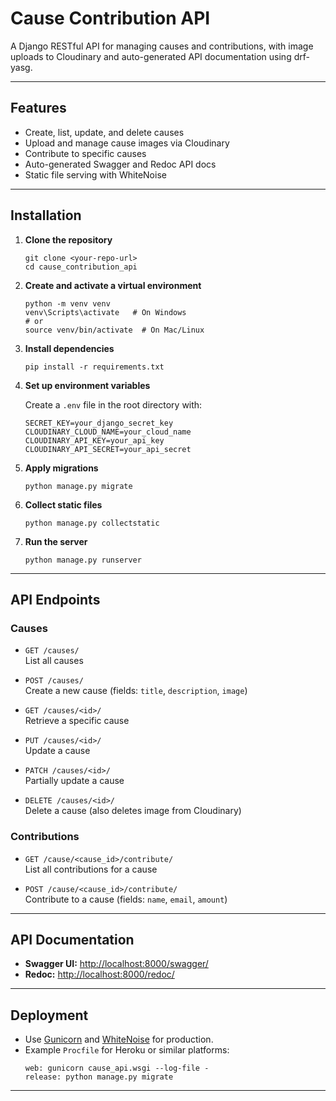# Cause Contribution API

A Django RESTful API for managing causes and contributions, with image uploads to Cloudinary and auto-generated API documentation using drf-yasg.

---

## Features

- Create, list, update, and delete causes
- Upload and manage cause images via Cloudinary
- Contribute to specific causes
- Auto-generated Swagger and Redoc API docs
- Static file serving with WhiteNoise

---

## Installation

1. **Clone the repository**
   ```
   git clone <your-repo-url>
   cd cause_contribution_api
   ```

2. **Create and activate a virtual environment**
   ```
   python -m venv venv
   venv\Scripts\activate   # On Windows
   # or
   source venv/bin/activate  # On Mac/Linux
   ```

3. **Install dependencies**
   ```
   pip install -r requirements.txt
   ```

4. **Set up environment variables**

   Create a `.env` file in the root directory with:
   ```
   SECRET_KEY=your_django_secret_key
   CLOUDINARY_CLOUD_NAME=your_cloud_name
   CLOUDINARY_API_KEY=your_api_key
   CLOUDINARY_API_SECRET=your_api_secret
   ```

5. **Apply migrations**
   ```
   python manage.py migrate
   ```

6. **Collect static files**
   ```
   python manage.py collectstatic
   ```

7. **Run the server**
   ```
   python manage.py runserver
   ```

---

## API Endpoints

### Causes

- `GET /causes/`  
  List all causes

- `POST /causes/`  
  Create a new cause (fields: `title`, `description`, `image`)

- `GET /causes/<id>/`  
  Retrieve a specific cause

- `PUT /causes/<id>/`  
  Update a cause

- `PATCH /causes/<id>/`  
  Partially update a cause

- `DELETE /causes/<id>/`  
  Delete a cause (also deletes image from Cloudinary)

### Contributions

- `GET /cause/<cause_id>/contribute/`  
  List all contributions for a cause

- `POST /cause/<cause_id>/contribute/`  
  Contribute to a cause (fields: `name`, `email`, `amount`)

---

## API Documentation

- **Swagger UI:** [http://localhost:8000/swagger/](http://localhost:8000/swagger/)
- **Redoc:** [http://localhost:8000/redoc/](http://localhost:8000/redoc/)

---

## Deployment

- Use [Gunicorn](https://gunicorn.org/) and [WhiteNoise](http://whitenoise.evans.io/) for production.
- Example `Procfile` for Heroku or similar platforms:
  ```
  web: gunicorn cause_api.wsgi --log-file -
  release: python manage.py migrate
  ```

---